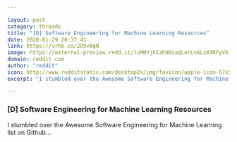 ```yaml
---

layout: post
category: threads
title: "[D] Software Engineering for Machine Learning Resources"
date: 2020-01-29 20:37:41
link: https://vrhk.co/2O9v0gN
image: https://external-preview.redd.it/luMNVjhIzhU0saQLorLnALz03RFyVG-LQ7CRk8TxU1g.jpg?width=420&height=219.895287958&auto=webp&s=fe68dc6f3c1af35e5d24d90c5323f11b8b5c1f81
domain: reddit.com
author: "reddit"
icon: http://www.redditstatic.com/desktop2x/img/favicon/apple-icon-57x57.png
excerpt: "I stumbled over the Awesome Software Engineering for Machine Learning list on Github..."

---
```


### [D] Software Engineering for Machine Learning Resources

I stumbled over the Awesome Software Engineering for Machine Learning list on Github...